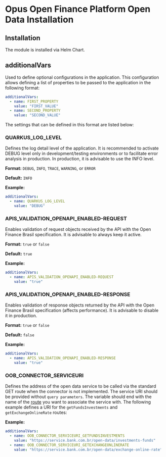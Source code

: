 # Opus Open Finance Platform Open Data Installation

## Installation

The module is installed via Helm Chart.

## additionalVars

Used to define optional configurations in the application. This configuration allows defining a list of properties to be passed to the application in the following format:

```yaml
additionalVars:
  - name: FIRST_PROPERTY
    value: "FIRST_VALUE"
  - name: SECOND_PROPERTY
    value: "SECOND_VALUE"
```

The settings that can be defined in this format are listed below:

### QUARKUS_LOG_LEVEL

Defines the log detail level of the application. It is recommended to activate DEBUG level only in development/testing environments or to facilitate error analysis in production. In production, it is advisable to use the INFO level.

**Format:** `DEBUG`, `INFO`, `TRACE`, `WARNING`, or `ERROR`

**Default:** `INFO`

**Example:**

```yaml
additionalVars:
  - name: QUARKUS_LOG_LEVEL
    value: "DEBUG"
```

### APIS_VALIDATION_OPENAPI_ENABLED-REQUEST

Enables validation of request objects received by the API with the Open Finance Brasil specification. It is advisable to always keep it active.

**Format:** `true` or `false`

**Default:** `true`

**Example:**

```yaml
additionalVars:
  - name: APIS_VALIDATION_OPENAPI_ENABLED-REQUEST
    value: "true"
```

### APIS_VALIDATION_OPENAPI_ENABLED-RESPONSE

Enables validation of response objects returned by the API with the Open Finance Brasil specification (affects performance). It is advisable to disable it in production.

**Format:** `true` or `false`

**Default:** `false`

**Example:**

```yaml
additionalVars:
  - name: APIS_VALIDATION_OPENAPI_ENABLED-RESPONSE
    value: "true"
```

### OOB_CONNECTOR_SERVICEURI

Defines the address of the open data service to be called via the standard GET route when the connector is not implemented. The service URI should be provided without `query parameters`. The variable should end with the name of the [route](../../integration-connector/open-data/readme.md) you want to associate the service with. The following example defines a URI for the `getFundsInvestments` and `getExchangeOnlineRate` routes:

**Example:**

```yaml
additionalVars:
  - name: OOB_CONNECTOR_SERVICEURI_GETFUNDSINVESTMENTS
    value: "https://service.bank.com.br/open-data/investments-funds"
  - name: OOB_CONNECTOR_SERVICEURI_GETEXCHANGEONLINERATE
    value: "https://service.bank.com.br/open-data/exchange-online-rate"
```
